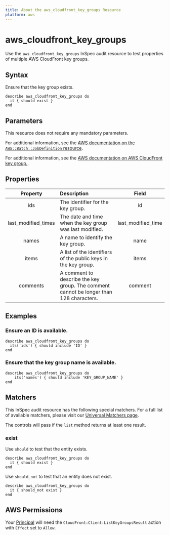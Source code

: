```yaml
---
title: About the aws_cloudfront_key_groups Resource
platform: aws
---
```


# aws_cloudfront_key_groups

Use the `aws_cloudfront_key_groups` InSpec audit resource to test properties of multiple AWS CloudFront key groups.

## Syntax

Ensure that the key group exists.

    describe aws_cloudfront_key_groups do
      it { should exist }
    end

## Parameters

This resource does not require any mandatory parameters.

For additional information, see the [AWS documentation on the `AWS::Batch::JobDefinition` resource](https://docs.aws.amazon.com/AWSCloudFormation/latest/UserGuide/aws-resource-batch-jobdefinition.html).


For additional information, see the [AWS documentation on AWS CloudFront key group.](https://docs.aws.amazon.com/AWSCloudFormation/latest/UserGuide/aws-resource-cloudfront-keygroup.html).

## Properties

| Property  | Description | Field |
| :---: | :--- | :---: |
| ids | The identifier for the key group. | id |
| last_modified_times | The date and time when the key group was last modified. | last_modified_time |
| names | A name to identify the key group. | name |
| items | A list of the identifiers of the public keys in the key group. | items |
| comments | A comment to describe the key group. The comment cannot be longer than 128 characters. | comment |

## Examples

### Ensure an ID is available.

    describe aws_cloudfront_key_groups do
      its('ids') { should include 'ID' }
    end

### Ensure that the key group name is available.

    describe aws_cloudfront_key_groups do
        its('names') { should include 'KEY_GROUP_NAME' }
    end

## Matchers

This InSpec audit resource has the following special matchers. For a full list of available matchers, please visit our [Universal Matchers page](https://www.inspec.io/docs/reference/matchers/).

The controls will pass if the `list` method returns at least one result.

### exist

Use `should` to test that the entity exists.

    describe aws_cloudfront_key_groups do
      it { should exist }
    end

Use `should_not` to test that an entity does not exist.

    describe aws_cloudfront_key_groups do
      it { should_not exist }
    end

## AWS Permissions

Your [Principal](https://docs.aws.amazon.com/IAM/latest/UserGuide/intro-structure.html#intro-structure-principal) will need the `CloudFront:Client:ListKeyGroupsResult` action with `Effect` set to `Allow`.

